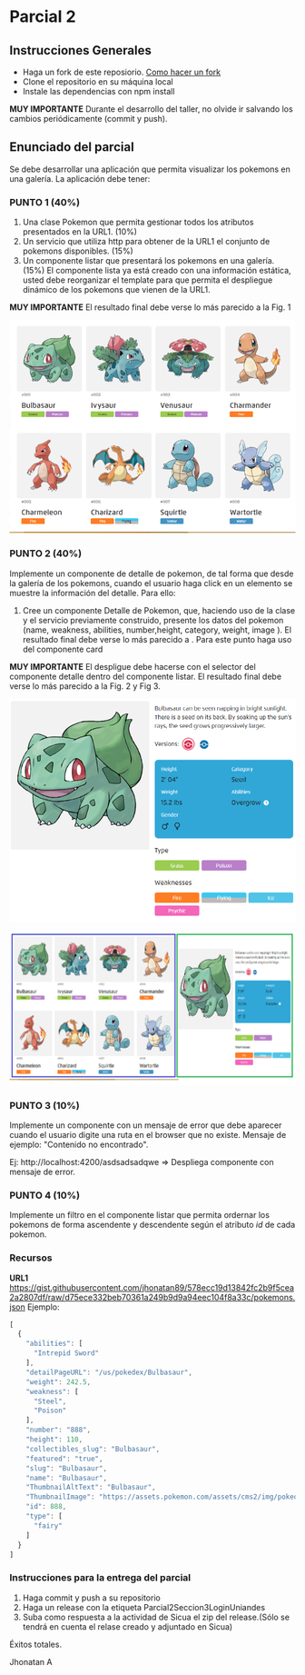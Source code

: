 # Parcial 2


## Instrucciones Generales

- Haga un fork de este reposiorio. [Como hacer un fork](https://frontendlabs.io/3266--que-es-hacer-fork-repositorio-y-como-hacer-un-fork-github)
- Clone el repositorio en su máquina local
- Instale las dependencias con npm install

**MUY IMPORTANTE**
Durante el desarrollo del taller, no olvide ir salvando los cambios periódicamente (commit y push).

## Enunciado del parcial

Se debe desarrollar una aplicación que permita visualizar los pokemons en una galería. La aplicación debe tener:

### PUNTO 1 (40%)
1. Una clase Pokemon que permita gestionar todos los atributos presentados en la URL1. (10%)
2. Un servicio que utiliza http para obtener de la URL1 el conjunto de pokemons disponibles. (15%)
3. Un componente listar que presentará los pokemons en una galería. (15%) El componente lista ya está creado con una información estática, usted debe reorganizar el template para que permita el despliegue dinámico de los pokemons que vienen de la URL1.

**MUY IMPORTANTE**
El resultado final debe verse lo más parecido a la Fig. 1

![fig 1](./src/assets/fig1.PNG)

### PUNTO 2 (40%)

Implemente un componente de detalle de pokemon, de tal forma que desde la galería de los pokemons, cuando el usuario haga click en un elemento se muestre la información del detalle. Para ello:

1. Cree un componente Detalle de Pokemon, que, haciendo uso de la clase y el servicio previamente construido, presente los datos del pokemon 
(name, weakness, abilities, number,height, category, weight, image ). El resultado final debe verse lo más parecido a 
. Para este punto haga uso del componente card

**MUY IMPORTANTE**
El despligue debe hacerse con el selector del componente detalle dentro del componente listar. El resultado final debe verse lo más parecido a la Fig. 2 y Fig 3.


![fig 2- Detalle](./src/assets/fig2.PNG)

![fig 3 - Maestro detalle](./src/assets/fig3.png)

### PUNTO 3 (10%)
Implemente un componente con un mensaje de error que debe aparecer cuando el usuario digite una ruta en el browser que no existe. Mensaje de ejemplo: "Contenido no encontrado". 

Ej: http://localhost:4200/asdsadsadqwe => Despliega componente con mensaje de error.

### PUNTO 4 (10%)
Implemente un filtro en el componente listar que permita ordernar los pokemons de forma ascendente y descendente según el atributo *id* de cada pokemon.

### Recursos

**URL1** https://gist.githubusercontent.com/jhonatan89/578ecc19d13842fc2b9f5cea2a2807df/raw/d75ece332beb70361a249b9d9a94eec104f8a33c/pokemons.json
Ejemplo:
```javascript
[ 
  {
    "abilities": [
      "Intrepid Sword"
    ],
    "detailPageURL": "/us/pokedex/Bulbasaur",
    "weight": 242.5,
    "weakness": [
      "Steel",
      "Poison"
    ],
    "number": "888",
    "height": 110,
    "collectibles_slug": "Bulbasaur",
    "featured": "true",
    "slug": "Bulbasaur",
    "name": "Bulbasaur",
    "ThumbnailAltText": "Bulbasaur",
    "ThumbnailImage": "https://assets.pokemon.com/assets/cms2/img/pokedex/detail/888.png",
    "id": 888,
    "type": [
      "fairy"
    ]
  }
]
```



### Instrucciones para la entrega del parcial

1. Haga commit y push a su repositorio
2. Haga un release con la etiqueta Parcial2Seccion3LoginUniandes
3. Suba como respuesta a la actividad de Sicua el zip del release.(Sólo se tendrá en cuenta el relase creado y adjuntado en Sicua)


Éxitos totales.

Jhonatan A
